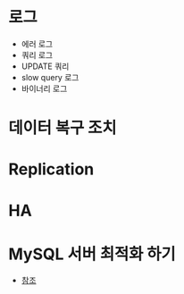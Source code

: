 # 로그 
- 에러 로그 
- 쿼리 로그 
- UPDATE 쿼리 
- slow query 로그 
- 바이너리 로그

# 데이터 복구 조치
# Replication
# HA

# MySQL 서버 최적화 하기
- [참조](https://dataonair.or.kr/db-tech-reference/d-guide/dbms-2/?mod=document&uid=62472)